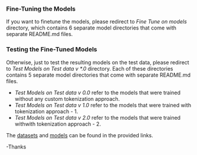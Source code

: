 ### Fine-Tuning the Models
If you want to finetune the models, please redirect to *Fine Tune on models* directory, which contains 6 separate model directories that come with separate README.md files.

### Testing the Fine-Tuned Models
Otherwise, just to test the resulting models on the test data, please redirect to *Test Models on Test data v \*.0* directory. Each of these directories contains 5 separate model directories that come with separate README.md files.

- *Test Models on Test data v 0.0* refer to the models that were trained without any custom tokenization approach.
- *Test Models on Test data v 1.0* refer to the models that were trained with tokenization approach - 1.
- *Test Models on Test data v 2.0* refer to the models that were trained withwith tokenization approach - 2.

The [datasets](https://drive.google.com/drive/folders/1-3ZsXYJaCmh9Re0BugkHYYDRTvH41_ld?usp=sharing) and [models](https://drive.google.com/drive/folders/1YDNXx-1rLypgfctIs9zDpFj_9N2ND3xW?usp=sharing) can be found in the provided links.

-Thanks
